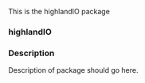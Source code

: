 This is the highlandIO   package 
### highlandIO
### Description
Description of package should go here.

